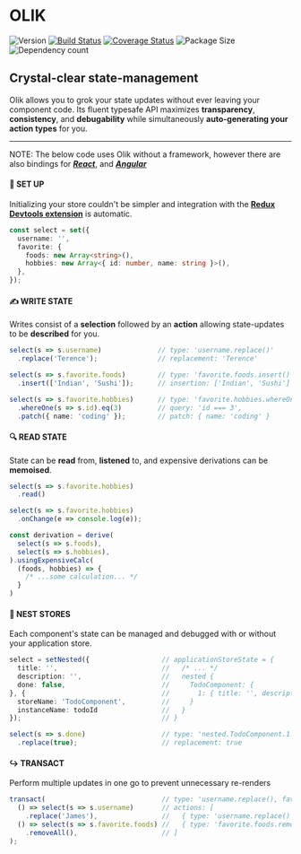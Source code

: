 # OLIK #

![Version](https://img.shields.io/npm/v/olik.svg)
[![Build Status](https://travis-ci.org/Memeplexx/olik.svg?branch=master)](https://travis-ci.org/Memeplexx/olik.svg?branch=master)
[![Coverage Status](https://coveralls.io/repos/github/Memeplexx/Olik/badge.svg?branch=master)](https://coveralls.io/github/Memeplexx/Olik?branch=master)
![Package Size](https://badgen.net/bundlephobia/minzip/olik)
![Dependency count](https://badgen.net/bundlephobia/dependency-count/olik)

## Crystal-clear state-management  

Olik allows you to grok your state updates without ever leaving your component code.
Its fluent typesafe API maximizes **transparency**, **consistency**, and **debugability** while simultaneously **auto-generating your action types** for you.

---
NOTE: The below code uses Olik without a framework,
however there are also bindings for ***[React](https://memeplexx.github.io/olik/docs/read)***, and
***[Angular](https://memeplexx.github.io/olik/docs/angular)***

#### 🌈 **SET UP**
Initializing your store couldn't be simpler and integration with the **[Redux Devtools extension](https://github.com/zalmoxisus/redux-devtools-extension)** is automatic.
```ts
const select = set({
  username: '',
  favorite: {
    foods: new Array<string>(),
    hobbies: new Array<{ id: number, name: string }>(),
  },
});
```  
#### ✍️ **WRITE STATE** 
Writes consist of a **selection** followed by an **action** allowing state-updates to be **described** for you. 
```ts
select(s => s.username)              // type: 'username.replace()'
  .replace('Terence');               // replacement: 'Terence'

select(s => s.favorite.foods)        // type: 'favorite.foods.insert()'
  .insert(['Indian', 'Sushi']);      // insertion: ['Indian', 'Sushi']

select(s => s.favorite.hobbies)      // type: 'favorite.hobbies.whereOne().patch()'
  .whereOne(s => s.id).eq(3)         // query: 'id === 3',
  .patch({ name: 'coding' });        // patch: { name: 'coding' }
```
#### 🔍 **READ STATE**
State can be **read** from, **listened** to, and expensive derivations can be **memoised**.
```ts
select(s => s.favorite.hobbies)
  .read()

select(s => s.favorite.hobbies)
  .onChange(e => console.log(e));

const derivation = derive(
  select(s => s.foods),
  select(s => s.hobbies),
).usingExpensiveCalc(
  (foods, hobbies) => {
    /* ...some calculation... */
  }
)
```
#### 🥚 **NEST STORES**
Each component's state can be managed and debugged with or without your application store.
```ts
select = setNested({                  // applicationStoreState = {
  title: '',                          //   /* ... */
  description: '',                    //   nested {
  done: false,                        //     TodoComponent: {
}, {                                  //       1: { title: '', description: '', done: false }
  storeName: 'TodoComponent',         //     }
  instanceName: todoId                //   }
});                                   // }

select(s => s.done)                   // type: 'nested.TodoComponent.1.done.replace()'
  .replace(true);                     // replacement: true
```

#### ↪️ **TRANSACT**
Perform multiple updates in one go to prevent unnecessary re-renders
```ts
transact(                             // type: 'username.replace(), favorite.foods.removeAll()'
  () => select(s => s.username)       // actions: [
    .replace('James'),                //   { type: 'username.replace()', replacement: 'James' },
  () => select(s => s.favorite.foods) //   { type: 'favorite.foods.removeAll()' },
    .removeAll(),                     // ]
);
```